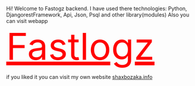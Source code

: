 Hi!
Welcome to Fastogz backend.
I have used there technologies:
Python, DjangorestFramework, Api, Json, Psql and other library(modules)
Also you can visit webapp
<a style="color: red;font-size:100px" href="http://fastslogz.napaautomotive.uz/"> Fastlogz </a>

if you liked it you can visit my own website <a href='http://shaxbozaka.info'>shaxbozaka.info</a>


